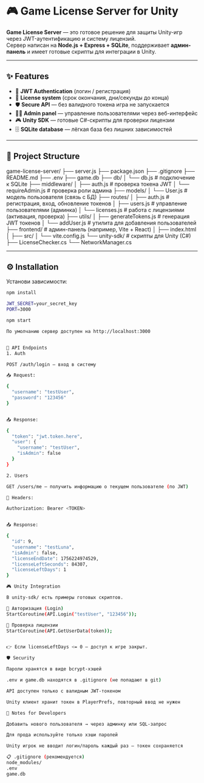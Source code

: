 # 🎮 Game License Server for Unity

**Game License Server** — это готовое решение для защиты Unity-игр через JWT-аутентификацию и систему лицензий.  
Сервер написан на **Node.js + Express + SQLite**, поддерживает **админ-панель** и имеет готовые скрипты для интеграции в Unity.  

---

## ✨ Features

- 🔑 **JWT Authentication** (логин / регистрация)
- 📅 **License system** (срок окончания, дни/секунды до конца)
- 🛡 **Secure API** — без валидного токена игра не запускается
- 👨‍💻 **Admin panel** — управление пользователями через веб-интерфейс
- 🎮 **Unity SDK** — готовые C#-скрипты для проверки лицензии
- 🗄 **SQLite database** — лёгкая база без лишних зависимостей

---

## 📂 Project Structure

game-license-server/
├── server.js
├── package.json
├── .gitignore
├── README.md
├── .env
├── game.db
├── db/
│   └── db.js          # подключение к SQLite
├── middleware/
│   ├── auth.js        # проверка токена JWT
│   └── requireAdmin.js # проверка роли админа
├── models/
│   └── User.js        # модель пользователя (связь с БД)
├── routes/
│   ├── auth.js        # регистрация, вход, обновление токенов
│   ├── users.js       # управление пользователями (админка)
│   └── licenses.js    # работа с лицензиями (активация, проверка)
├── utils/
│   ├── generateTokens.js  # генерация JWT токенов
│   └── addUser.js         # утилита для добавления пользователей
├── frontend/          # админ-панель (например, Vite + React)
│   ├── index.html
│   ├── src/
│   └── vite.config.js
└── unity-sdk/         # скрипты для Unity (C#)
    ├── LicenseChecker.cs
    └── NetworkManager.cs



---

## ⚙️ Installation

Установи зависимости:

```bash
npm install

JWT_SECRET=your_secret_key
PORT=3000

npm start

По умолчанию сервер доступен на http://localhost:3000


🔌 API Endpoints
1. Auth

POST /auth/login — вход в систему

📥 Request:

{
  "username": "testUser",
  "password": "123456"
}


📤 Response:

{
  "token": "jwt.token.here",
  "user": {
    "username": "testUser",
    "isAdmin": false
  }
}

2. Users

GET /users/me — получить информацию о текущем пользователе (по JWT)

🔑 Headers:

Authorization: Bearer <TOKEN>


📤 Response:

{
  "id": 9,
  "username": "testLuna",
  "isAdmin": false,
  "licenseEndDate": 1756224974529,
  "licenseLeftSeconds": 84307,
  "licenseLeftDays": 1
}

🎮 Unity Integration

В unity-sdk/ есть примеры готовых скриптов.

🔑 Авторизация (Login)
StartCoroutine(API.Login("testUser", "123456"));

📅 Проверка лицензии
StartCoroutine(API.GetUserData(token));


👉 Если licenseLeftDays <= 0 — доступ к игре закрыт.

🛡 Security

Пароли хранятся в виде bcrypt-хэшей

.env и game.db находятся в .gitignore (не попадают в git)

API доступен только с валидным JWT-токеном

Unity клиент хранит токен в PlayerPrefs, повторный ввод не нужен

📌 Notes for Developers

Добавить нового пользователя → через админку или SQL-запрос

Для прода используйте только хэши паролей

Unity игрок не вводит логин/пароль каждый раз — токен сохраняется

📋 .gitignore (рекомендуется)
node_modules/
.env
game.db
